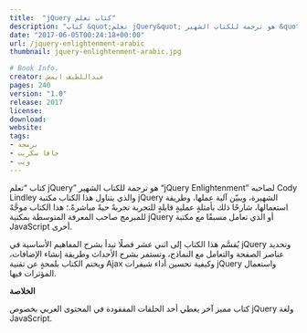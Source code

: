 ```yaml
---
title:  "jQuery كتاب تعلم"
description: "كتاب &quot;تعلم jQuery&quot; هو ترجمة للكتاب الشهير &quot;jQuery Enlightenment&quot; لصاحبه Cody Lindley والذي يتناول هذا الكتاب مكتبة jQuery الشهيرة، ويبيّن آلية عملها."
date: "2017-06-05T00:24:18+00:00"
url: /jquery-enlightenment-arabic
thumbnail: jquery-enlightenment-arabic.jpg

# Book Info.
creator: عبداللطيف ايمش
pages: 240
version: "1.0"
release: 2017
license: 
download:
website:
tags:
- برمجة
- جافا سكربت
- ويب
---
```


كتاب “تعلم jQuery” هو ترجمة للكتاب الشهير “jQuery Enlightenment” لصاحبه Cody Lindley والذي يتناول هذا الكتاب مكتبة jQuery الشهيرة، ويبيّن آلية عملها، وطريقة استعمالها، شارحًا ذلك بأمثلةٍ عمليةٍ قابلةٍ للتجربة تجربةً حيةً مباشرةً.؛ هذا الكتاب موجَّهٌ للمبرمج صاحب المعرفة المتوسطة بمكتبة jQuery أو الذي تعامل مسبقًا مع مكتبة JavaScript أخرى.

يُقسَّم هذا الكتاب إلى اثني عشر فصلًا تبدأ بشرح المفاهيم الأساسية في jQuery وتحديد عناصر الصفحة والتعامل مع النماذج، وتستمر بشرح الأحداث وطريقة إنشاء الإضافات، ويختم الكتاب بلمحةٍ عن تقنية Ajax وكيفية تحسين أداء شيفرات jQuery واستعمال المؤثرات فيها.

**الخلاصة**

كتاب مميز آخر يغطي أحد الحلقات المفقودة في المحتوى العربي بخصوص jQuery ولغة JavaScript.
